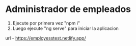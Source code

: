 # Administrador de empleados

1. Ejecute por primera vez "npm i"
2. Luego ejecute "ng serve" para iniciar la aplicacion  

url - https://employesstest.netlify.app/
